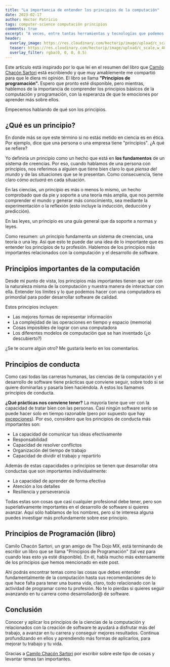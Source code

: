 ```yaml
---
title: "La importancia de entender los principios de la computación"
date: 2023-02-17
author: Héctor Patricio
tags: computer-science computación principios
comments: true
excerpt: "A veces, entre tantas herramientas y tecnologías que podemos usar día a día, nos olvidamos de los principios básicos que soportan todo lo que hacemos como desarrolladores."
header:
  overlay_image: https://res.cloudinary.com/hectorip/image/upload/c_scale,w_1200/v1674189354/753963464_A_dream_of_a_distant_galaxy__concept_art__matte_painting___artstation__HQ__4k_cfn82z.png
  teaser: https://res.cloudinary.com/hectorip/image/upload/c_scale,w_400/v1674189354/753963464_A_dream_of_a_distant_galaxy__concept_art__matte_painting___artstation__HQ__4k_cfn82z.png
  overlay_filter: rgba(0, 0, 0, 0.5)
---
```


Este artículo está inspirado por lo que leí en el resumen del libro que [Camilo Chacón Sartori](https://camilochs.github.io/web/) está escribiendo y que muy amablemente me compartió para que le diera mi opinión. El libro se llama **"Principios de programación".** Espero que pronto esté disponible, pero mientras, hablemos de la importancia de comprender los principios básicos de la computación y programación, con la esperanza de que te emociones por aprender más sobre ellos.

Empecemos hablando de qué son los principios.

## ¿Qué es un principio?

En donde más se oye este término si no estás metido en ciencia es en ética. Por ejemplo, dice que una persona o una empresa tiene "principios". ¿A qué se refiere?

Yo definiría un principio como un hecho que está en **los fundamentos** de un sistema de creencias. Por eso, cuando hablamos de una persona con principios, nos referimos a alguien que tiene bien claro lo que _piensa del mundo_ y de las situaciones que se le presentan. Como consecuencia, tiene claro cómo _actuará_ en cada situación.

En las ciencias, un principio es más o menos lo mismo, un hecho comprobado que da pie y soporte a una teoría más amplia, que nos permite comprender el mundo y generar más conocimiento, sea mediante la experimentación o la reflexión (esto incluye la inducción, deducción y predicción).

En las leyes, un principio es una guía general que da soporte a normas y leyes.

Como resumen: un principio fundamenta un sistema de creencias, una teoría o una ley. Así que esto te puede dar una idea de lo importante que es entender los principios de tu profesión. Hablemos de los principios más importantes relacionados con la computación y el desarrollo de software.

## Principios importantes de la computación

Desde mi punto de vista, los principios más importantes tienen que ver con la naturaleza misma de la computación y nuestra manera de interactuar con ella. Entender los límites y lo que podemos hacer con una computadora es primordial para poder desarrollar software de calidad.

Estos principios incluyen:

- Las mejores formas de representar información
- La complejidad de las operaciones en tiempo y espacio (memoria)
- Cosas imposibles de lograr con una computadora
- Los diferentes modelos de computación que se han inventado (¿o descubierto?)

¿Se te ocurre algún otro? Me gustaría leerlo en los comentarios.

## Principios de conducta

Como casi todas las carreras humanas, las ciencias de la computación y el desarrollo de software tiene prácticas que conviene seguir, sobre todo si se quiere dominarlas y pasarla bien haciéndola. A estos los llamamos principios de conducta.

**¿Qué prácticas nos conviene tener?** La mayoría tiene que ver con la capacidad de tratar bien con las personas. Casi ningún software serio se puede hacer solo en tiempo razonable (pero por supuesto que hay [excepciones](https://stackoverflow.blog/2021/12/31/700000-lines-of-code-20-years-and-one-developer-how-dwarf-fortress-is-built/)). Por eso, considero que los principios de conducta más importantes son:

- La capacidad de comunicar tus ideas efectivamente
- Responsabilidad
- Capacidad de resolver conflictos
- Organización del tiempo de trabajo
- Capacidad de dividir el trabajo y repartirlo

Además de estas capacidades o principios se tienen que desarrollar otra conductas que son importantes individualmente:

- La capacidad de aprender de forma efectiva
- Atención a los detalles
- Resiliencia y perseverancia

Todas estas son cosas que casi cualquier profesional debe tener, pero son superlativamente importantes en el desarrollo de software si quieres avanzar. Aquí sólo hablamos de los nombres, pero si te interesa alguna puedes investigar más profundamente sobre ese principio.

## Principios de Programación (libro)

Camilo Chacón Sartori, un gran amigo de The Dojo MX, está terminando de escribir un libro que se llama "Principios de Programación" (tal vez para cuando leas esto ya esté disponible). En él, habla mucho más extensamente de los principios que hemos mencionado en este post.

Ahí podrás encontrar temas como las cosas que debes entender fundamentalmente de la computación hasta sus recomendaciones de lo que hace falta para tener una buena vida, claro, todo relacionado con la actividad de programar como tu profesión. No te lo pierdas si quieres seguir avanzando en tu carrera como desarrollador@ de software.

## Conclusión

Conocer y aplicar los principios de la ciencias de la computación y relacionados con la creación de software te ayudará a disfrutar más del trabajo, a avanzar en tu carrera y conseguir mejores resultados. Continua profundizando en ellos y aprendiendo más formas de aplicarlos, para mejorar tu trabajo y tu vida.

Gracias a [Camilo Chacón Sartori](https://camilochacon) por escribir sobre este tipo de cosas y levantar temas tan importantes.
